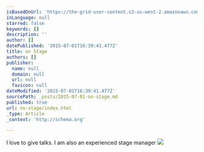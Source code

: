 ```yaml
---
isBasedOnUrl: 'https://the-grid-user-content.s3-us-west-2.amazonaws.com/d6fb1027-bbff-4f45-8205-6bec980271e2.jpg'
inLanguage: null
starred: false
keywords: []
description: ''
author: []
datePublished: '2015-07-01T16:39:41.477Z'
title: on Stage
authors: []
publisher:
  name: null
  domain: null
  url: null
  favicon: null
dateModified: '2015-07-01T16:39:41.477Z'
sourcePath: _posts/2015-07-01-on-stage.md
published: true
url: on-stage/index.html
_type: Article
_context: 'http://schema.org'

---
```

I love to give talks. I am also an experienced stage manager
![](https://the-grid-user-content.s3-us-west-2.amazonaws.com/d6fb1027-bbff-4f45-8205-6bec980271e2.jpg)